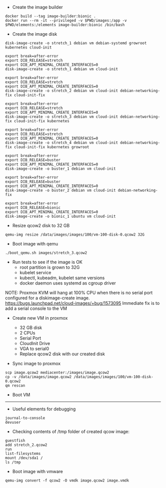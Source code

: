 - Create the image builder
```
docker build --tag image-builder:bionic .
docker run --rm -it --privileged -v $PWD/images:/app -v $PWD/elements:/elements image-builder:bionic /bin/bash
```

- Create the image disk
```
disk-image-create -o stretch_1 debian vm debian-systemd growroot kubernetes cloud-init

export break=after-error
export DIB_RELEASE=stretch
export DIB_APT_MINIMAL_CREATE_INTERFACES=0
disk-image-create -o stretch_1 debian vm cloud-init

export break=after-error
export DIB_RELEASE=stretch
export DIB_APT_MINIMAL_CREATE_INTERFACES=0
disk-image-create -o stretch_2 debian vm cloud-init debian-networking-fix cloud-init-fix

export break=after-error
export DIB_RELEASE=stretch
export DIB_APT_MINIMAL_CREATE_INTERFACES=0
disk-image-create -o stretch_3 debian vm cloud-init debian-networking-fix cloud-init-fix kubernetes

export break=after-error
export DIB_RELEASE=stretch
export DIB_APT_MINIMAL_CREATE_INTERFACES=0
disk-image-create -o stretch_4 debian vm cloud-init debian-networking-fix cloud-init-fix kubernetes growroot

export break=after-error
export DIB_RELEASE=buster
export DIB_APT_MINIMAL_CREATE_INTERFACES=0
disk-image-create -o buster_1 debian vm cloud-init 

export break=after-error
export DIB_RELEASE=buster
export DIB_APT_MINIMAL_CREATE_INTERFACES=0
disk-image-create -o buster_2 debian vm cloud-init debian-networking-fix

export break=after-error
export DIB_RELEASE=bionic
export DIB_APT_MINIMAL_CREATE_INTERFACES=0
disk-image-create -o bionic_1 ubuntu vm cloud-init
```

- Resize qcow2 disk to 32 GB
```
qemu-img resize /data/images/images/100/vm-100-disk-0.qcow2 32G
```

- Boot image with qemu 
```
./boot_qemu.sh images/stretch_3.qcow2
```

- Run tests to see if the image is OK
  - root partition is grown to 32G
  - kubelet service
  - kubectl, kubeadm, kubelet same versions
  - docker daemon uses systemd as cgroup driver

NOTE: Proxmox KVM will hang at 100% CPU when there is no serial port configured for a diskimage-create image.
https://bugs.launchpad.net/cloud-images/+bug/1573095
Immediate fix is to add a serial console to the VM
- Create new VM in proxmox
  - 32 GB disk
  - 2 CPUs
  - Serial Port
  - CloudInit Drive
  - VGA to serial0
  - Replace qcow2 disk with our created disk

- Sync image to proxmox
```
scp image.qcow2 mediacenter:/images/image.qcow2
cp -v /data/images/image.qcow2 /data/images/images/100/vm-100-disk-0.qcow2
qm rescan
```

- Boot VM

---

- Useful elements for debugging
```
journal-to-console
devuser
```

- Checking contents of /tmp folder of created qcow image:
```
guestfish
add stretch_2.qcow2
run
list-filesystems
mount /dev/sda1 /
ls /tmp
```

- Boot image with vmware
```
qemu-img convert -f qcow2 -O vmdk image.qcow2 image.vmdk
```

